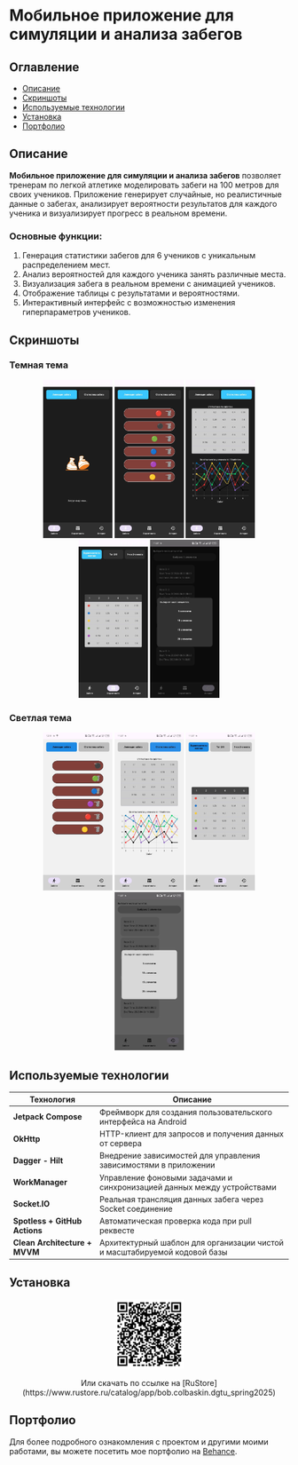 # Мобильное приложение для симуляции и анализа забегов

## Оглавление
- [Описание](#описание)
- [Скриншоты](#скриншоты)
- [Используемые технологии](#используемые-технологии)
- [Установка](#установка)
- [Портфолио](#портфолио)

## Описание
**Мобильное приложение для симуляции и анализа забегов** позволяет тренерам по легкой атлетике моделировать забеги на 100 метров для своих учеников. Приложение генерирует случайные, но реалистичные данные о забегах, анализирует вероятности результатов для каждого ученика и визуализирует прогресс в реальном времени.

### Основные функции:
1. Генерация статистики забегов для 6 учеников с уникальным распределением мест.
2. Анализ вероятностей для каждого ученика занять различные места.
3. Визуализация забега в реальном времени с анимацией учеников.
4. Отображение таблицы с результатами и вероятностями.
5. Интерактивный интерфейс с возможностью изменения гиперпараметров учеников.

## Скриншоты
### Темная тема
<p align="center">
  <img src="screenshots/1.jpg" alt="Главный экран - Симуляция забега" width="125" />
  <img src="screenshots/2-dark.jpg" alt="Таблица результатов" width="125" />
  <img src="screenshots/3-dark.jpg" alt="Визуализация забега" width="125" />
  <img src="screenshots/4-dark.jpg" alt="Анализ вероятностей" width="125" />
  <img src="screenshots/5-dark.jpg" alt="Анализ вероятностей" width="125" />
</p>

### Светлая тема
<p align="center">
  <img src="screenshots/2-light.jpg" alt="Таблица результатов" width="125" />
  <img src="screenshots/3-light.jpg" alt="Визуализация забега" width="125" />
  <img src="screenshots/4-light.jpg" alt="Анализ вероятностей" width="125" />
  <img src="screenshots/5-light.jpg" alt="Анализ вероятностей" width="125" />
</p>

## Используемые технологии
| Технология                    | Описание                                                                  |
|-------------------------------|---------------------------------------------------------------------------|
| **Jetpack Compose**           | Фреймворк для создания пользовательского интерфейса на Android            | |
| **OkHttp**                    | HTTP-клиент для запросов и получения данных от сервера                    |
| **Dagger - Hilt**             | Внедрение зависимостей для управления зависимостями в приложении          |
| **WorkManager**               | Управление фоновыми задачами и синхронизацией данных между устройствами   |
| **Socket.IO**                 | Реальная трансляция данных забега через Socket соединение                 |
| **Spotless + GitHub Actions** | Автоматическая проверка кода при pull реквесте                            |
| **Clean Architecture + MVVM** | Архитектурный шаблон для организации чистой и масштабируемой кодовой базы |

## Установка
<p align="center"> <img src="screenshots/qr.png" alt="Главный экран - Симуляция забега" width="125" /> </p>
<p align="center">Или скачать по ссылке на [RuStore](https://www.rustore.ru/catalog/app/bob.colbaskin.dgtu_spring2025) </p>

## Портфолио
Для более подробного ознакомления с проектом и другими моими работами, вы можете посетить мое портфолио на [Behance](https://www.behance.net/gallery/222004489/Android-Developer-Portfolio).
